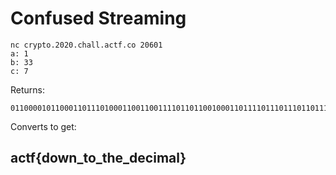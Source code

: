 # Confused Streaming

```text
nc crypto.2020.chall.actf.co 20601
a: 1
b: 33
c: 7
```

Returns:

```text
01100001011000110111010001100110011110110110010001101111011101110110111001011111011101000110111101011111011101000110100001100101010111110110010001100101011000110110100101101101011000010110110001111101
```

Converts to get:

## actf{down\_to\_the\_decimal}

